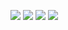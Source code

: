 <p align="center">

  ![](https://cdn.rawgit.com/sindresorhus/awesome/d7305f38d29fed78fa85652e3a63e154dd8e8829/media/badge.svg)
  ![](https://komarev.com/ghpvc/?username=llanojs&color=dc143c)
  ![](https://komarev.com/ghpvc/?username=juansedev&color=dc143c)
  ![](https://img.shields.io/static/v1?label=Readme&message=Profile&color=blue?style=plastic&logo=appveyor)
  <a href="https://sourcerer.io/llanojs"><img src="https://img.shields.io/badge/C-897%20commits-orange.svg" alt=""></a>
  <a href="https://sourcerer.io/llanojs"><img src="https://img.shields.io/badge/Python-457%20commits-orange.svg" alt=""></a>
  <a href="https://sourcerer.io/juansedev"><img src="https://img.shields.io/badge/C-897%20commits-orange.svg" alt=""></a>
  <a href="https://sourcerer.io/juansedev"><img src="https://img.shields.io/badge/Python-457%20commits-orange.svg" alt=""></a>
</p>
